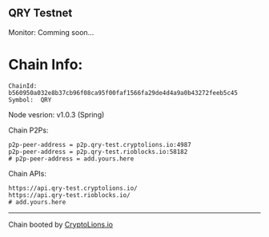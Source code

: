 ## QRY Testnet

Monitor: Comming soon...

# Chain Info:
```
ChainId: b560950a032e8b37cb96f08ca95f00faf1566fa29de4d4a9a0b43272feeb5c45
Symbol:  QRY 
```
Node vesrion: v1.0.3 (Spring)

Chain P2Ps:
```
p2p-peer-address = p2p.qry-test.cryptolions.io:4987
p2p-peer-address = p2p.qry-test.rioblocks.io:58182
# p2p-peer-address = add.yours.here
```

Chain APIs:
``` 
https://api.qry-test.cryptolions.io/
https://api.qry-test.rioblocks.io/
# add.yours.here
```

----
Chain booted by [CryptoLions.io](http://CryptoLions.io)
